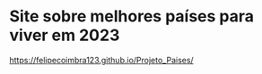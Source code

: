 # Site sobre melhores países para viver em 2023

https://felipecoimbra123.github.io/Projeto_Paises/
